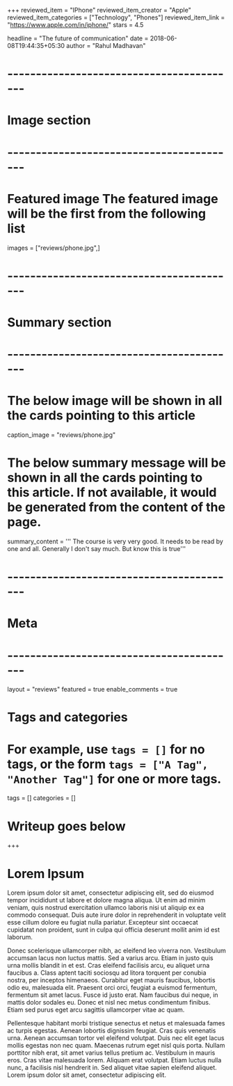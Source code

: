 +++
reviewed_item = "IPhone"
reviewed_item_creator = "Apple"
reviewed_item_categories = ["Technology", "Phones"]
reviewed_item_link = "https://www.apple.com/in/iphone/"
stars = 4.5

headline = "The future of communication"
date = 2018-06-08T19:44:35+05:30
author = "Rahul Madhavan"


# -----------------------------------------
# Image section
# -----------------------------------------

# Featured image The featured image will be the first from the following list
images = ["reviews/phone.jpg",]

# -----------------------------------------
# Summary section
# -----------------------------------------

# The below image will be shown in all the cards pointing to this article
caption_image = "reviews/phone.jpg"
# The below summary message will be shown in all the cards pointing to this article. If not available, it would be generated from the content of the page.
summary_content = '''
The course is very very good. It needs to be read by one and all.
Generally I don't say much. But know this is true'''


# -----------------------------------------
# Meta
# -----------------------------------------

layout = "reviews"
featured = true
enable_comments = true

# Tags and categories
# For example, use `tags = []` for no tags, or the form `tags = ["A Tag", "Another Tag"]` for one or more tags.
tags = []
categories = []


# Writeup goes below
+++
# Lorem Ipsum
Lorem ipsum dolor sit amet, consectetur adipiscing elit, sed do eiusmod tempor incididunt ut labore et dolore magna aliqua. Ut enim ad minim veniam, quis nostrud exercitation ullamco laboris nisi ut aliquip ex ea commodo consequat. Duis aute irure dolor in reprehenderit in voluptate velit esse cillum dolore eu fugiat nulla pariatur. Excepteur sint occaecat cupidatat non proident, sunt in culpa qui officia deserunt mollit anim id est laborum.

Donec scelerisque ullamcorper nibh, ac eleifend leo viverra non. Vestibulum accumsan lacus non luctus mattis. Sed a varius arcu. Etiam in justo quis urna mollis blandit in et est. Cras eleifend facilisis arcu, eu aliquet urna faucibus a. Class aptent taciti sociosqu ad litora torquent per conubia nostra, per inceptos himenaeos. Curabitur eget mauris faucibus, lobortis odio eu, malesuada elit. Praesent orci orci, feugiat a euismod fermentum, fermentum sit amet lacus. Fusce id justo erat. Nam faucibus dui neque, in mattis dolor sodales eu. Donec et nisl nec metus condimentum finibus. Etiam sed purus eget arcu sagittis ullamcorper vitae ac quam.

Pellentesque habitant morbi tristique senectus et netus et malesuada fames ac turpis egestas. Aenean lobortis dignissim feugiat. Cras quis venenatis urna. Aenean accumsan tortor vel eleifend volutpat. Duis nec elit eget lacus mollis egestas non nec quam. Maecenas rutrum eget nisl quis porta. Nullam porttitor nibh erat, sit amet varius tellus pretium ac. Vestibulum in mauris eros. Cras vitae malesuada lorem. Aliquam erat volutpat. Etiam luctus nulla nunc, a facilisis nisl hendrerit in. Sed aliquet vitae sapien eleifend aliquet. Lorem ipsum dolor sit amet, consectetur adipiscing elit.



